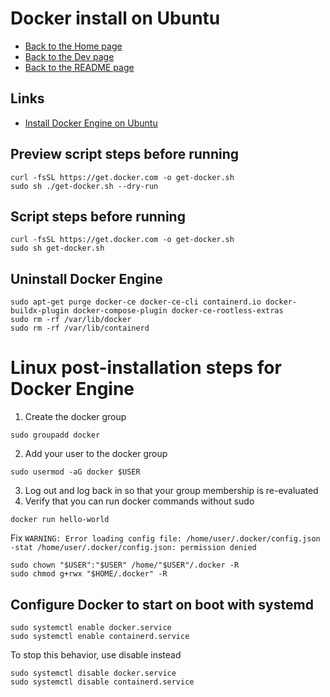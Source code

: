 # Docker install on Ubuntu

- [Back to the Home page](../../README.md)
- [Back to the Dev page](../README.md)
- [Back to the README page](README.md)

## Links
- [Install Docker Engine on Ubuntu](https://docs.docker.com/engine/install/ubuntu/)

## Preview script steps before running
```
curl -fsSL https://get.docker.com -o get-docker.sh
sudo sh ./get-docker.sh --dry-run
```

## Script steps before running
```
curl -fsSL https://get.docker.com -o get-docker.sh
sudo sh get-docker.sh
```

## Uninstall Docker Engine
```
sudo apt-get purge docker-ce docker-ce-cli containerd.io docker-buildx-plugin docker-compose-plugin docker-ce-rootless-extras
sudo rm -rf /var/lib/docker
sudo rm -rf /var/lib/containerd
```

# Linux post-installation steps for Docker Engine

1. Create the docker group
```
sudo groupadd docker
```
2. Add your user to the docker group
```
sudo usermod -aG docker $USER
```
3. Log out and log back in so that your group membership is re-evaluated
4. Verify that you can run docker commands without sudo
```
docker run hello-world
```
Fix `WARNING: Error loading config file: /home/user/.docker/config.json -stat /home/user/.docker/config.json: permission denied`
```
sudo chown "$USER":"$USER" /home/"$USER"/.docker -R
sudo chmod g+rwx "$HOME/.docker" -R
```

## Configure Docker to start on boot with systemd
```
sudo systemctl enable docker.service
sudo systemctl enable containerd.service
```
To stop this behavior, use disable instead
```
sudo systemctl disable docker.service
sudo systemctl disable containerd.service
```
